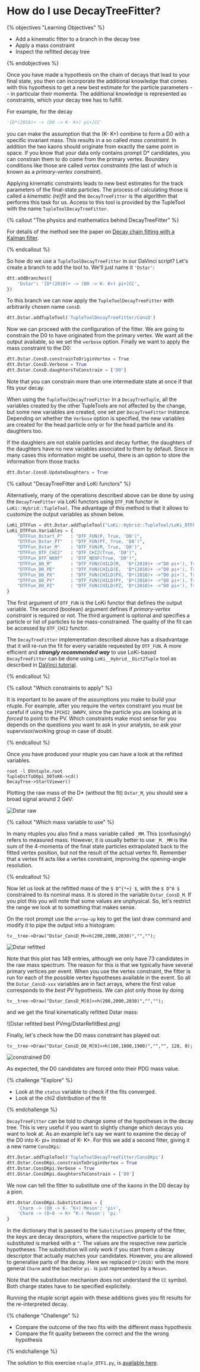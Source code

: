# How do I use DecayTreeFitter?

{% objectives "Learning Objectives" %}

* Add a kinematic fitter to a branch in the decay tree
* Apply a mass constraint
* Inspect the refitted decay tree

{% endobjectives %} 

Once you have made a hypothesis on the chain of decays that lead to your final state, you then can incorporate the additional knowledge that comes with this hypothesis to get a new best estimate for the particle parameters -- in particular their momenta. The additional knowledge is represented as constraints, which your decay tree has to fulfill.

For example, for the decay
```python
'[D*(2010)+ -> (D0 -> K- K+) pi+]CC'
```
you can make the assumption that the (K- K+) combine to form a D0 with a specific invariant mass. This results in a so called *mass constraint*. In addition the two kaons should originate from exactly the same point in space. If you know that your data only contains prompt D\* candidates, you can constrain them to do come from the primary vertex. Boundary conditions like those are called *vertex constraints* (the last of which is known as a *primary-vertex constraint*).

Applying kinematic constraints leads to new best estimates for the track parameters of the final-state particles. The process of calculating those is called a *kinematic (re)fit* and the `DecayTreeFitter` is the algorithm that performs this task for us. Access to this tool is provided by the TupleTool with the name `TupleToolDecayTreeFitter`.

{% callout "The physics and mathematics behind DecayTreeFitter" %}

For details of the method see the paper on [Decay chain fitting with a Kalman 
filter](https://arxiv.org/abs/physics/0503191).

{% endcallout %} 

So how do we use a `TupleToolDecayTreeFitter` in our DaVinci script? Let's create a branch to add the tool to. We'll just name it `'Dstar'`:
```python
dtt.addBranches({
    'Dstar': '[D*(2010)+ -> (D0 -> K- K+) pi+]CC',
})
```
To this branch we can now apply the `TupleToolDecayTreeFitter` with arbitrarily chosen name `consD`.
```python
dtt.Dstar.addTupleTool('TupleToolDecayTreeFitter/ConsD')
```
Now we can proceed with the configuration of the fitter. We are going to constrain the D0 to have originated from the primary vertex. We want all the output available, so we set the `verbose` option. Finally we want to apply the mass constraint to the D0:
```python
dtt.Dstar.ConsD.constrainToOriginVertex = True
dtt.Dstar.ConsD.Verbose = True
dtt.Dstar.ConsD.daughtersToConstrain = ['D0']
```
Note that you can constrain more than one intermediate state at once if that fits your decay.

When using the `TupleToolDecayTreeFitter` in a `DecayTreeTuple`, all the variables created by the other TupleTools are not affected by the change, but some new variables are created, one set per `DecayTreeFitter` instance. Depending on whether the `Verbose` option is specified, the new variables are created for the head particle only or for the head particle and its daughters too.

If the daughters are not stable particles and decay further, the daughters of the daughters have no new variables associated to them by default.
Since in many cases this information might be useful, there is an option to store the information from those tracks
```python
dtt.Dstar.ConsD.UpdateDaughters = True
```

{% callout "DecayTreeFitter and LoKi functors" %}

Alternatively, many of the operations described above can be done by using the 
`DecayTreeFitter` via LoKi functors using `DTF_FUN` functor in `LoKi::Hybrid::TupleTool`.
The advantage of this method is that it allows to customize the output variables as shown below.
```python
LoKi_DTFFun = dtt.Dstar.addTupleTool("LoKi::Hybrid::TupleTool/LoKi_DTFFun")
LoKi_DTFFun.Variables = {
    "DTFFun_Dstart_P"   : "DTF_FUN(P, True, 'D0')",
    "DTFFun_Dstar_PT"   : "DTF_FUN(PT, True, 'D0')",
    "DTFFun_Dstar_M"    : "DTF_FUN(M, True, 'D0')",
    "DTFFun_DTF_CHI2"   : "DTF_CHI2(True, 'D0')",
    "DTFFun_DTF_NDOF"   : "DTF_NDOF(True, 'D0')",
    "DTFFun_D0_M"       : "DTF_FUN(CHILD(M,  'D*(2010)+ ->^D0 pi+'), True, 'D0')",
    "DTFFun_D0_PE"      : "DTF_FUN(CHILD(E,  'D*(2010)+ ->^D0 pi+'), True, 'D0')",
    "DTFFun_D0_PX"      : "DTF_FUN(CHILD(PX, 'D*(2010)+ ->^D0 pi+'), True, 'D0')",
    "DTFFun_D0_PY"      : "DTF_FUN(CHILD(PY, 'D*(2010)+ ->^D0 pi+'), True, 'D0')",
    "DTFFun_D0_PZ"      : "DTF_FUN(CHILD(PZ, 'D*(2010)+ ->^D0 pi+'), True, 'D0')"
}
```
The first argument of `DTF_FUN` is the LoKi functor that defines the output variable. The second (boolean) argument defines if *primary-vertex constraint* is required or not. The third argument is optional and specifies a particle or list of particles to be mass-constrained. The quality of the fit can be accessed by `DTF_CHI2` functor.

The `DecayTreeFitter` implementation described above has a disadvantage that it will re-run the fit for every variable requested by `DTF_FUN`. A more efficient and ***strongly recommended way*** to use LoKi-based `DecayTreeFitter` can be done using `LoKi__Hybrid__Dict2Tuple` tool as described in [DaVinci tutorial](https://twiki.cern.ch/twiki/bin/view/LHCb/DaVinciTutorial9b).

{% endcallout %} 

{% callout "Which constraints to apply" %}

It is important to be aware of the assumptions you make to build your ntuple. For 
example, after you require the vertex constraint you must be careful if using 
the `IPCHI2_OWNPV`, since the particle you are looking at is *forced* to point 
to the PV. Which constraints make most sense for you depends on the questions 
you want to ask in your analysis, so ask your supervisor/working group in case 
of doubt.

{% endcallout %} 

Once you have produced your ntuple you can have a look at the refitted variables.
```shell
root -l DVntuple.root
TupleDstToD0pi_D0ToKK->cd()
DecayTree->StartViewer()
```
Plotting the raw mass of the D* (without the fit) `Dstar_M`, you should see a broad signal around 2 GeV:

![Dstar raw](img/DstarRaw.png)

{% callout "Which mass variable to use" %}

In many ntuples you also find a mass variable called `_MM`. This (confusingly) 
refers to measured mass. However, it is usually better to use `_M`. `_MM` is 
the sum of the 4-momenta of the final state particles extrapolated back to the 
fitted vertex position, but not the result of the actual vertex fit. Remember that
a vertex fit acts like a vertex constraint, improving the opening-angle resolution.

{% endcallout %} 


Now let us look at the refitted mass of the `$ D^{*+} $`, with the `$ D^0 $` constrained to its nominal mass.
It is stored in the variable `Dstar_ConsD_M`.
If you plot this you will note that some values are unphysical.
So, let's restrict the range we look at to something that makes sense.

On the root prompt use the `arrow-up` key to get the last draw command and modify it to pipe the output into a histogram:
```shell
tv__tree->Draw("Dstar_ConsD_M>>h(200,2000,2030)","","");
```

![Dstar refitted](img/DstarRefit.png)

Note that this plot has 149 entries, although we only have 73 candidates in the raw mass spectrum. The reason for this is that we typically have several primary vertices per event. When you use the vertex constraint, the fitter is run for each of the possible vertex hypotheses available in the event. So all the `Dstar_ConsD-xxx` variables are in fact arrays, where the first value corresponds to the *best PV* hypothesis. We can plot only those by doing
```shell
tv__tree->Draw("Dstar_ConsD_M[0]>>h(200,2000,2030)","","");
```
and we get the final kinematically refitted Dstar mass:

![Dstar refitted best PVmg/DstarRefitBest.png)

Finally, let's check how the D0 mass constraint has played out.

```shell
tv__tree->Draw("Dstar_ConsD_D0_M[0]>>h(100,1800,1900)","","", 128, 0);
```

![constrained D0](img/D0Refit.png)

As expected, the D0 candidates are forced onto their PDG mass value.


{% challenge "Explore" %}

* Look at the `status` variable to check if the fits converged.
* Look at the chi2 distribution of the fit

{% endchallenge %} 

`DecayTreeFitter` can be told to change some of the hypotheses in the decay tree. This is very useful if you want to slightly change which decays you want to look at. As an example let's say we want to examine the decay of the D0 into K- pi+ instead of K- K+. For this we add a second fitter, giving it a new name `ConsDKpi`:
```python
dtt.Dstar.addTupleTool('TupleToolDecayTreeFitter/ConsDKpi')
dtt.Dstar.ConsDKpi.constrainToOriginVertex = True
dtt.Dstar.ConsDKpi.Verbose = True
dtt.Dstar.ConsDKpi.daughtersToConstrain = ['D0']
```
We now can tell the fitter to substitute one of the kaons in the D0 decay by a pion.
```python
dtt.Dstar.ConsDKpi.Substitutions = {
    'Charm -> (D0 -> K- ^K+) Meson': 'pi+',
    'Charm -> (D~0 -> K+ ^K-) Meson': 'pi-'
}
```
In the dictionary that is passed to the `Substitutions` property of the fitter, the keys are decay descriptors, where the respective particle to be substituted is marked with a `^`. The values are the respective new particle hypotheses. The substitution will only work if you start from a decay descriptor that actually matches your candidates. However, you are allowed to generalise parts of the decay. Here we replaced `D*(2010)` with the more general `Charm` and the bachelor `pi-` is just represented by a `Meson`.

Note that the substitution mechanism does not understand the `CC` symbol. Both charge states have to be specified explicitely.

Running the ntuple script again with these additions gives you fit results for the re-interpreted decay.

{% challenge "Challenge" %}

* Compare the outcome of the two fits with the different mass hypothesis
* Compare the fit quality between the correct and the the wrong hypothesis

{% endchallenge %} 


The solution to this exercise `ntuple_DTF1.py`, is [available
here](./code/decay-tree-fitter/ntuple_DTF1.py).
